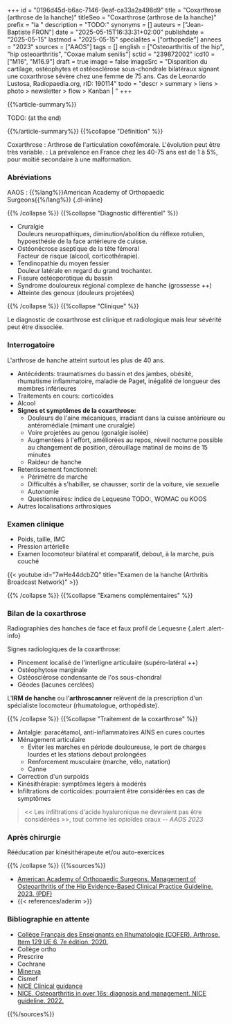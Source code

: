 +++
id = "0196d45d-b6ac-7146-9eaf-ca33a2a498d9"
title = "Coxarthrose (arthrose de la hanche)"
titleSeo = "Coxarthrose (arthrose de la hanche)"
prefix = "la "
description = "TODO:"
synonyms = []
auteurs = ["Jean-Baptiste FRON"]
date = "2025-05-15T16:33:31+02:00"
publishdate = "2025-05-15"
lastmod = "2025-05-15"
specialites = ["orthopedie"]
annees = "2023"
sources = ["AAOS"]
tags = []
english = ["Osteoarthritis of the hip", "hip osteoarthritis", "Coxae malum senilis"]
sctid = "239872002"
icd10 = ["M16", "M16.9"]
draft = true
image = false
imageSrc = "Disparition du cartilage, ostéophytes et ostéosclérose sous-chondrale bilatéraux signant une coxarthrose sévère chez une femme de 75 ans. Cas de Leonardo Lustosa, Radiopaedia.org, rID: 190114"
todo = "descr > summary > liens > photo > newsletter > flow > Kanban | "
+++

{{%article-summary%}}

TODO: (at the end)

{{%/article-summary%}}
{{%collapse "Définition" %}}

Coxarthrose
: Arthrose de l'articulation coxofémorale. L'évolution peut être très variable.
: La prévalence en France chez les 40-75 ans est de 1 à 5%, pour moitié secondaire à une malformation.

### Abréviations

AAOS
: {{%lang%}}American Academy of Orthopaedic Surgeons{{%/lang%}}
{.dl-inline}

{{% /collapse %}}
{{%collapse "Diagnostic différentiel" %}}

- Cruralgie  
  Douleurs neuropathiques, diminution/abolition du réflexe rotulien, hypoesthésie de la face antérieure de cuisse.
- Ostéonécrose aseptique de la tête fémoral  
  Facteur de risque (alcool, corticothérapie).
- Tendinopathie du moyen fessier  
  Douleur latérale en regard du grand trochanter.
- Fissure ostéoporotique du bassin
- Syndrome douloureux régional complexe de hanche (grossesse ++)
- Atteinte des genoux (douleurs projetées)

{{% /collapse %}}
{{%collapse "Clinique" %}}

Le diagnostic de coxarthrose est clinique et radiologique mais leur sévérité peut être dissociée.

### Interrogatoire

L'arthrose de hanche atteint surtout les plus de 40 ans.

- Antécédents: traumatismes du bassin et des jambes, obésité, rhumatisme inflammatoire, maladie de Paget, inégalité de longueur des membres inférieures
- Traitements en cours: corticoïdes
- Alcool
- **Signes et symptômes de la coxarthrose:**
  - Douleurs de l'aine mécaniques, irradiant dans la cuisse antérieure ou antéromédiale (mimant une cruralgie)
  - Voire projetées au genou (gonalgie isolée)
  - Augmentées à l'effort, améliorées au repos, réveil nocturne possible au changement de position, dérouillage matinal de moins de 15 minutes
  - Raideur de hanche
- Retentissement fonctionnel:
  - Périmètre de marche
  - Difficultés à s'habiller, se chausser, sortir de la voiture, vie sexuelle
  - Autonomie
  - Questionnaires: indice de Lequesne TODO:, WOMAC ou KOOS
- Autres localisations arthrosiques

### Examen clinique

- Poids, taille, IMC
- Pression artérielle
- Examen locomoteur bilatéral et comparatif, debout, à la marche, puis couché

{{< youtube id="7wHe44dcbZQ" title="Examen de la hanche (Arthritis Broadcast Network)" >}}

{{% /collapse %}}
{{%collapse "Examens complémentaires" %}}

### Bilan de la coxarthrose

Radiographies des hanches de face et faux profil de Lequesne
{.alert .alert-info}

Signes radiologiques de la coxarthrose:

- Pincement localisé de l'interligne articulaire (supéro-latéral ++)
- Ostéophytose marginale
- Ostéosclérose condensante de l'os sous-chondral
- Géodes (lacunes cerclées)

L'**IRM de hanche** ou l'**arthroscanner** relèvent de la prescription d'un spécialiste locomoteur (rhumatologue, orthopédiste).

{{% /collapse %}}
{{%collapse "Traitement de la coxarthrose" %}}

- Antalgie: paracétamol, anti-inflammatoires AINS en cures courtes
- Ménagement articulaire
  - Éviter les marches en période douloureuse, le port de charges lourdes et les stations debout prolongées
  - Renforcement musculaire (marche, vélo, natation)
  - Canne
- Correction d'un surpoids
- Kinésithérapie: symptômes légers à modérés
- Infiltrations de corticoïdes: pourraient être considérées en cas de symptômes

> << Les infiltrations d'acide hyaluronique ne devraient pas être considérées >>, tout comme les opioïdes oraux -- *AAOS 2023*



### Après chirurgie

Rééducation par kinésithérapeute et/ou auto-exercices



{{% /collapse %}}
{{%sources%}}

- [American Academy of Orthopaedic Surgeons. Management of Osteoarthritis of the Hip Evidence-Based Clinical Practice Guideline. 2023. (PDF)](http://www.aaos.org/oahcpg2)
- {{< references/aderim >}}

### Bibliographie en attente

- [Collège Français des Enseignants en Rhumatologie (COFER). Arthrose. Item 129 UE 6. 7e édition. 2020.](https://www.lecofer.org/item-cours-1-8-0.php)
- Collège ortho
- Prescrire
- Cochrane
- [Minerva](https://minerva-ebp.be/)
- Cismef
- [NICE Clinical guidance](https://www.nice.org.uk/guidance/conditions-and-diseases)
- [NICE. Osteoarthritis in over 16s: diagnosis and management. NICE guideline. 2022.](https://www.nice.org.uk/guidance/ng226)

{{%/sources%}}
